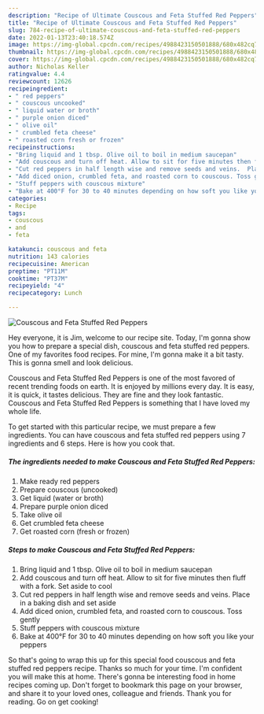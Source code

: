 ```yaml
---
description: "Recipe of Ultimate Couscous and Feta Stuffed Red Peppers"
title: "Recipe of Ultimate Couscous and Feta Stuffed Red Peppers"
slug: 784-recipe-of-ultimate-couscous-and-feta-stuffed-red-peppers
date: 2022-01-13T23:40:18.574Z
image: https://img-global.cpcdn.com/recipes/4988423150501888/680x482cq70/couscous-and-feta-stuffed-red-peppers-recipe-main-photo.jpg
thumbnail: https://img-global.cpcdn.com/recipes/4988423150501888/680x482cq70/couscous-and-feta-stuffed-red-peppers-recipe-main-photo.jpg
cover: https://img-global.cpcdn.com/recipes/4988423150501888/680x482cq70/couscous-and-feta-stuffed-red-peppers-recipe-main-photo.jpg
author: Nicholas Keller
ratingvalue: 4.4
reviewcount: 12626
recipeingredient:
- " red peppers"
- " couscous uncooked"
- " liquid water or broth"
- " purple onion diced"
- " olive oil"
- " crumbled feta cheese"
- " roasted corn fresh or frozen"
recipeinstructions:
- "Bring liquid and 1 tbsp. Olive oil to boil in medium saucepan"
- "Add couscous and turn off heat. Allow to sit for five minutes then fluff with a fork. Set aside to cool"
- "Cut red peppers in half length wise and remove seeds and veins.  Place in a baking dish and set aside"
- "Add diced onion, crumbled feta, and roasted corn to couscous. Toss gently"
- "Stuff peppers with couscous mixture"
- "Bake at 400°F for 30 to 40 minutes depending on how soft you like your peppers"
categories:
- Recipe
tags:
- couscous
- and
- feta

katakunci: couscous and feta 
nutrition: 143 calories
recipecuisine: American
preptime: "PT11M"
cooktime: "PT37M"
recipeyield: "4"
recipecategory: Lunch

---
```



![Couscous and Feta Stuffed Red Peppers](https://img-global.cpcdn.com/recipes/4988423150501888/680x482cq70/couscous-and-feta-stuffed-red-peppers-recipe-main-photo.jpg)

Hey everyone, it is Jim, welcome to our recipe site. Today, I'm gonna show you how to prepare a special dish, couscous and feta stuffed red peppers. One of my favorites food recipes. For mine, I'm gonna make it a bit tasty. This is gonna smell and look delicious.



Couscous and Feta Stuffed Red Peppers is one of the most favored of recent trending foods on earth. It is enjoyed by millions every day. It is easy, it is quick, it tastes delicious. They are fine and they look fantastic. Couscous and Feta Stuffed Red Peppers is something that I have loved my whole life.


To get started with this particular recipe, we must prepare a few ingredients. You can have couscous and feta stuffed red peppers using 7 ingredients and 6 steps. Here is how you cook that.

<!--inarticleads1-->

##### The ingredients needed to make Couscous and Feta Stuffed Red Peppers:

1. Make ready  red peppers
1. Prepare  couscous (uncooked)
1. Get  liquid (water or broth)
1. Prepare  purple onion diced
1. Take  olive oil
1. Get  crumbled feta cheese
1. Get  roasted corn (fresh or frozen)




<!--inarticleads2-->

##### Steps to make Couscous and Feta Stuffed Red Peppers:

1. Bring liquid and 1 tbsp. Olive oil to boil in medium saucepan
1. Add couscous and turn off heat. Allow to sit for five minutes then fluff with a fork. Set aside to cool
1. Cut red peppers in half length wise and remove seeds and veins.  Place in a baking dish and set aside
1. Add diced onion, crumbled feta, and roasted corn to couscous. Toss gently
1. Stuff peppers with couscous mixture
1. Bake at 400°F for 30 to 40 minutes depending on how soft you like your peppers




So that's going to wrap this up for this special food couscous and feta stuffed red peppers recipe. Thanks so much for your time. I'm confident you will make this at home. There's gonna be interesting food in home recipes coming up. Don't forget to bookmark this page on your browser, and share it to your loved ones, colleague and friends. Thank you for reading. Go on get cooking!
